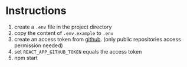 # Instructions

1. create a `.env` file in the project directory
2. copy the content of `.env.example` to `.env`
3. create an access token from [github](https://docs.github.com/en/github/authenticating-to-github/). (only public repositories access permission needed)
4. set `REACT_APP_GITHUB_TOKEN` equals the access token
5. npm start
